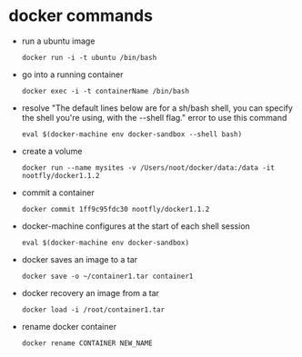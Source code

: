 # docker commands

* run a ubuntu image

   `docker run -i -t ubuntu /bin/bash`

* go into a running container

    `docker exec -i -t containerName /bin/bash`

* resolve "The default lines below are for a sh/bash shell, you can specify the shell you're using, with the --shell flag." error to use this command

    `eval $(docker-machine env docker-sandbox --shell bash)`

* create a volume

   `docker run --name mysites -v /Users/noot/docker/data:/data -it nootfly/docker1.1.2`

* commit a container

   `docker commit 1ff9c95fdc30 nootfly/docker1.1.2`

* docker-machine configures at the start of each shell session

  `eval $(docker-machine env docker-sandbox)`

* docker saves an image to a tar

   `docker save -o ~/container1.tar container1`

* docker recovery an image from a tar

   `docker load -i /root/container1.tar`

* rename docker container

   `docker rename CONTAINER NEW_NAME`
